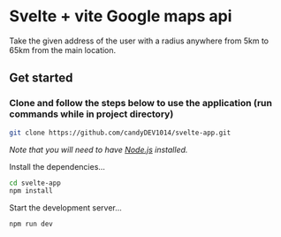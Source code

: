 # Svelte + vite Google maps api

Take the given address of the user with a radius anywhere from 5km to 65km from the main location.

## Get started

### Clone and follow the steps below to use the application (run commands while in project directory)

```bash
git clone https://github.com/candyDEV1014/svelte-app.git
```

_Note that you will need to have [Node.js](https://nodejs.org) installed._

Install the dependencies...

```bash
cd svelte-app
npm install
```

Start the development server...

```bash
npm run dev
```



